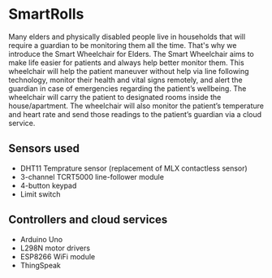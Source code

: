 # SmartRolls
Many elders and physically disabled people live in households that will require a guardian to be monitoring them all the time. That's why we introduce the Smart Wheelchair for Elders. The Smart Wheelchair aims to make life easier for patients and always help better monitor them. This wheelchair will help the patient maneuver without help via line following technology, monitor their health and vital signs remotely, and alert the guardian in case of emergencies regarding the patient’s wellbeing. The wheelchair will carry the patient to designated rooms inside the house/apartment. The wheelchair will also monitor the patient’s temperature and heart rate and send those readings to the patient’s guardian via a cloud service. 
## Sensors used
- DHT11 Temprature sensor (replacement of MLX contactless sensor)
- 3-channel TCRT5000 line-follower module
- 4-button keypad
- Limit switch

## Controllers and cloud services
- Arduino Uno
- L298N motor drivers
- ESP8266 WiFi module
- ThingSpeak
